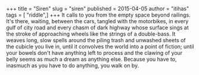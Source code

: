 +++
title = "Siren"
slug = "siren"
published = 2015-04-05
author = "itihas"
tags = [ "riddle",]
+++
It calls to you from the empty space beyond railings. It's there, waiting, between the cars, tangled with the motorbikes, in every gulf of city road and every chasm of dark highway whose surface sings at the stroke of approaching wheels like the strings of a double-bass. It weaves long, slow spells around the piling trash and unwashed sheets of the cubicle you live in, until it convolves the world into a point of fiction; until your bowels don't have anything left to process and the clawing of your belly seems as much a dream as anything else.
Because you have to, inasmuch as you have to do anything, you walk on by.
